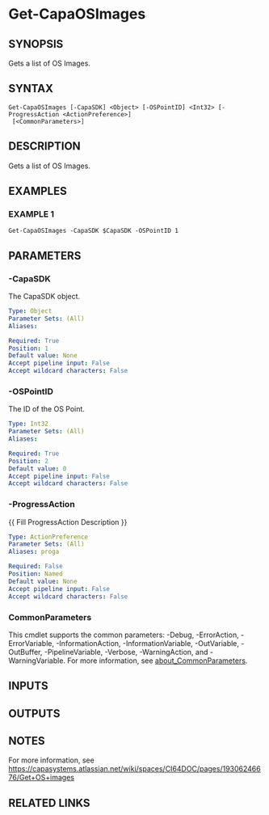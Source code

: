 # Get-CapaOSImages

## SYNOPSIS
Gets a list of OS Images.

## SYNTAX

```
Get-CapaOSImages [-CapaSDK] <Object> [-OSPointID] <Int32> [-ProgressAction <ActionPreference>]
 [<CommonParameters>]
```

## DESCRIPTION
Gets a list of OS Images.

## EXAMPLES

### EXAMPLE 1
```
Get-CapaOSImages -CapaSDK $CapaSDK -OSPointID 1
```

## PARAMETERS

### -CapaSDK
The CapaSDK object.

```yaml
Type: Object
Parameter Sets: (All)
Aliases:

Required: True
Position: 1
Default value: None
Accept pipeline input: False
Accept wildcard characters: False
```

### -OSPointID
The ID of the OS Point.

```yaml
Type: Int32
Parameter Sets: (All)
Aliases:

Required: True
Position: 2
Default value: 0
Accept pipeline input: False
Accept wildcard characters: False
```

### -ProgressAction
{{ Fill ProgressAction Description }}

```yaml
Type: ActionPreference
Parameter Sets: (All)
Aliases: proga

Required: False
Position: Named
Default value: None
Accept pipeline input: False
Accept wildcard characters: False
```

### CommonParameters
This cmdlet supports the common parameters: -Debug, -ErrorAction, -ErrorVariable, -InformationAction, -InformationVariable, -OutVariable, -OutBuffer, -PipelineVariable, -Verbose, -WarningAction, and -WarningVariable. For more information, see [about_CommonParameters](http://go.microsoft.com/fwlink/?LinkID=113216).

## INPUTS

## OUTPUTS

## NOTES
For more information, see https://capasystems.atlassian.net/wiki/spaces/CI64DOC/pages/19306246676/Get+OS+images

## RELATED LINKS

